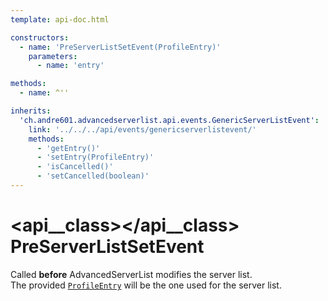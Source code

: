 ```yaml
---
template: api-doc.html

constructors:
  - name: 'PreServerListSetEvent(ProfileEntry)'
    parameters:
      - name: 'entry'

methods:
  - name: ^''

inherits:
  'ch.andre601.advancedserverlist.api.events.GenericServerListEvent':
    link: '../../../api/events/genericserverlistevent/'
    methods:
      - 'getEntry()'
      - 'setEntry(ProfileEntry)'
      - 'isCancelled()'
      - 'setCancelled(boolean)'
---
```


# <api__class></api__class> PreServerListSetEvent

Called **before** AdvancedServerList modifies the server list.  
The provided [`ProfileEntry`](#getentry()) will be the one used for the server list.